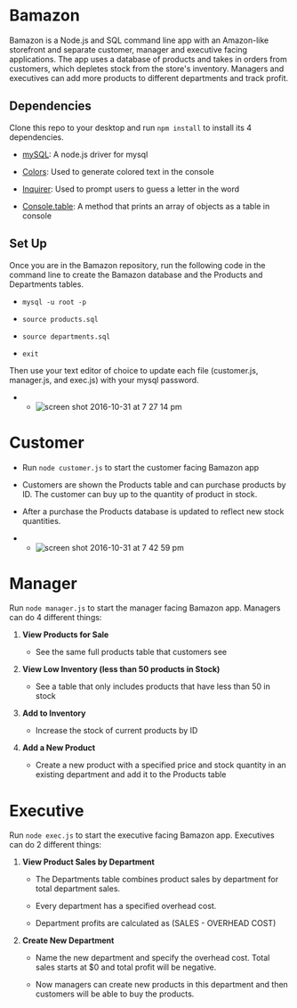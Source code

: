 # Bamazon
Bamazon is a Node.js and SQL command line app with an Amazon-like storefront and separate customer, manager and executive facing applications. The app uses a database of products and takes in orders from customers, which depletes stock from the store's inventory. Managers and executives can add more products to different departments and track profit.
## Dependencies

Clone this repo to your desktop and run `npm install` to install its 4 dependencies.

- [mySQL](https://www.npmjs.com/package/mysql): A node.js driver for mysql

- [Colors](https://www.npmjs.com/package/colors): Used to generate colored text in the console 

- [Inquirer](https://www.npmjs.com/package/inquirer): Used to prompt users to guess a letter in the word

- [Console.table](https://www.npmjs.com/package/console.table): A method that prints an array of objects as a table in console

## Set Up
Once you are in the Bamazon repository, run the following code in the command line to create the Bamazon database and the Products and Departments tables.

- `mysql -u root -p`

- `source products.sql`

- `source departments.sql`

-  `exit`

Then use your text editor of choice to update each file (customer.js, manager.js, and exec.js) with your mysql password.

- -  ![screen shot 2016-10-31 at 7 27 14 pm](https://cloud.githubusercontent.com/assets/18673328/19877960/0a0847f0-9fa1-11e6-989f-77b9207d8a09.png)


# Customer

- Run `node customer.js` to start the customer facing Bamazon app

- Customers are shown the Products table and can purchase products by ID. The customer can buy up to the quantity of product in stock.

- After a purchase the Products database is updated to reflect new stock quantities.

- - ![screen shot 2016-10-31 at 7 42 59 pm](https://cloud.githubusercontent.com/assets/18673328/19878115/4cbd71dc-9fa2-11e6-8897-1513a173ea2e.png)

# Manager

Run `node manager.js` to start the manager facing Bamazon app. Managers can do 4 different things:

1. **View Products for Sale**

    - See the same full products table that customers see

2. **View Low Inventory (less than 50 products in Stock)** 

    - See a table that only includes products that have less than 50 in stock

3. **Add to Inventory** 

    - Increase the stock of current products by ID

4. **Add a New Product**

    - Create a new product with a specified price and stock quantity in an existing department and add it to the Products table

# Executive

Run `node exec.js` to start the executive facing Bamazon app. Executives can do 2 different things:

1. **View Product Sales by Department**

    - The Departments table combines product sales by department for total department sales.

    - Every department has a specified overhead cost.

    - Department profits are calculated as (SALES - OVERHEAD COST)

2. **Create New Department**

    - Name the new department and specify the overhead cost. Total sales starts at $0 and total profit will be negative.

    - Now managers can create new products in this department and then customers will be able to buy the products.
